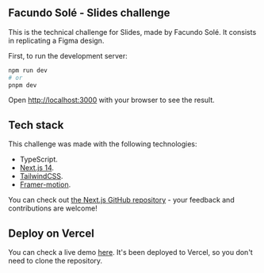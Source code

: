 ## Facundo Solé - Slides challenge

This is the technical challenge for Slides, made by Facundo Solé. It consists in replicating a Figma design.

First, to run the development server:

```bash
npm run dev
# or
pnpm dev
```

Open [http://localhost:3000](http://localhost:3000) with your browser to see the result.

## Tech stack

This challenge was made with the following technologies:

- TypeScript.
- [Next.js 14](https://nextjs.org/docs).
- [TailwindCSS](https://tailwindcss.com/docs/installation).
- [Framer-motion](https://www.framer.com/motion/introduction/).

You can check out [the Next.js GitHub repository](https://github.com/vercel/next.js/) - your feedback and contributions are welcome!

## Deploy on Vercel

You can check a live demo [here](https://slides-challenge-khaki.vercel.app/). It's been deployed to Vercel, so you don't need to clone the repository.
